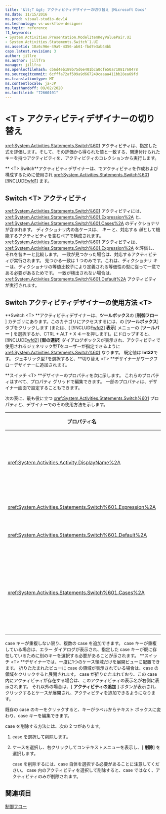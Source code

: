 ```yaml
---
title: '&lt;T &gt; アクティビティデザイナーの切り替え |Microsoft Docs'
ms.date: 11/15/2016
ms.prod: visual-studio-dev14
ms.technology: vs-workflow-designer
ms.topic: reference
f1_keywords:
- System.Activities.Presentation.ModelItemKeyValuePair.UI
- System.Activities.Statements.Switch`1.UI
ms.assetid: 18a6c96e-49a9-4356-ab61-fbd7e3ab44bb
caps.latest.revision: 3
author: jillre
ms.author: jillfra
manager: jillfra
ms.openlocfilehash: cb6d4eb189b75d6e401bca0cfe50a71081760478
ms.sourcegitcommit: 6cfffa72af599a9d667249caaaa411bb28ea69fd
ms.translationtype: MT
ms.contentlocale: ja-JP
ms.lasthandoff: 09/02/2020
ms.locfileid: "72660101"
---
```

# <a name="switchlttgt-activity-designer"></a>&lt;T &gt; アクティビティデザイナーの切り替え
<xref:System.Activities.Statements.Switch%601> アクティビティは、指定した式を評価します。そして、その評価から得られた値と一致する、関連付けられたキーを持つアクティビティを、アクティビティのコレクションから実行します。

 ** \<T> Switch**アクティビティデザイナーは、でアクティビティを作成および構成するために使用され <xref:System.Activities.Statements.Switch%601> [!INCLUDE[wfd1](../includes/wfd1-md.md)] ます。

## <a name="the-switchtactivity"></a>Switch \<T> アクティビティ
 <xref:System.Activities.Statements.Switch%601> アクティビティには、<xref:System.Activities.Statements.Switch%601.Expression%2A> と、<xref:System.Activities.Statements.Switch%601.Cases%2A> のディクショナリが含まれます。 ディクショナリ内の各ケースは、 *キー* と、対応する *値*として機能するアクティビティを含むペアで構成されます。 <xref:System.Activities.Statements.Switch%601> アクティビティは、<xref:System.Activities.Statements.Switch%601.Expression%2A> を評価し、それを各キーと比較します。 一致が見つかった場合は、対応するアクティビティが実行されます。 見つかる一致は 1 つのみです。これは、ディクショナリ キーは、ディクショナリの等値比較子により定義される等価性の型に従って一意である必要があるためです。 一致が検出されない場合は、<xref:System.Activities.Statements.Switch%601.Default%2A> アクティビティが実行されます。

## <a name="how-to-use-the-switcht-activity-designer"></a>Switch アクティビティデザイナーの使用方法 \<T>
 **Switch \<T> **アクティビティデザイナーは、**ツールボックス**の [**制御フロー** ] カテゴリにあります。このカテゴリにアクセスするには、の [**ツールボックス**] タブをクリックします (または、[ [!INCLUDE[wfd2](../includes/wfd2-md.md)] **表示**] メニューの [**ツールバー** ] を選択するか、CTRL + ALT + X キーを押します)。にドロップすると、 [!INCLUDE[wfd2](../includes/wfd2-md.md)] **[型の選択**] ダイアログボックスが表示され、アクティビティで使用されるジェネリック型*T*をユーザーが指定できるように <xref:System.Activities.Statements.Switch%601> なります。 既定値は **Int32**です。 ジェネリック型*T*を選択すると、**切り替え \<T> **デザイナーがワークフローデザイナーに追加されます。

 **スイッチ \<T> **デザイナーのプロパティを次に示します。 これらのプロパティはすべて、プロパティ グリッドで編集できます。 一部のプロパティは、デザイナー画面で設定することもできます。

 次の表に、最も役に立つ <xref:System.Activities.Statements.Switch%601> プロパティと、デザイナーでのその使用方法を示します。

|プロパティ名|必須|使用|
|-------------------|--------------|-----------|
|<xref:System.Activities.Activity.DisplayName%2A>|×|<xref:System.Activities.Statements.Switch%601> アクティビティ デザイナーの表示名を指定します。 既定値は Switch \<Int32> です。 この値は、[ **プロパティ** ] ウィンドウで編集することも、デザイナーヘッダーで直接編集することもできます。<br /><br /> <xref:System.Activities.Activity.DisplayName%2A> は必須ではありませんが、使用することをお勧めします。|
|<xref:System.Activities.Statements.Switch%601.Expression%2A>|○|cases コレクション内のキーを比較して、実行する case を決定するために使用される式を指定します。|
|<xref:System.Activities.Statements.Switch%601.Default%2A>||一致が検出されなかった場合に実行するアクティビティを指定します。 デザイナーの [ **アクティビティの追加** ] ボタンをクリックして、アクティビティをドロップできる **既定** のボックスを開きます。|
|<xref:System.Activities.Statements.Switch%601.Cases%2A>||評価する case を指定します。 ケースを追加するには、**スイッチ \<T> **デザイナーの下部にある [**新しいケースの追加**] ボタンをクリックします。 ボタンがテキストボックスに変わります (スイッチの追加時に選択されたジェネリック型が String または Enum である場合は、コンボボックスに \<T> なります)。 [ **ケースの値** ] ボックスにキーを追加すると、ケース領域が展開され、"ここにアクティビティをドロップします" というヒントテキストが表示されたら、ケースの実行ロジックを定義します。|

 case キーが重複しない限り、複数の case を追加できます。 case キーが重複している場合は、エラー ダイアログが表示され、指定した case キーが既に存在しているために別のキーを選択する必要があることが示されます。 **スイッチ \<T> **デザイナーでは、一度に1つのケース領域だけを展開ビューに配置できます。 折りたたまれたビューに case の領域が表示されている場合は、case の領域をクリックすると展開されます。 case が折りたたまれており、この case 内にアクティビティが存在する場合は、このアクティビティの表示名が右側に表示されます。 それ以外の場合は、[ **アクティビティの追加** ] ボタンが表示され、クリックするとケースが展開され、アクティビティを追加できるようになります。

 既存の case のキーをクリックすると、キーがラベルからテキスト ボックスに変わり、case キーを編集できます。

 case を削除する方法には、次の 2 つがあります。

1. case を選択して削除します。

2. ケースを選択し、右クリックしてコンテキストメニューを表示し、[ **削除**] を選択します。

   case を削除するには、case 自体を選択する必要があることに注意してください。 case 内のアクティビティを選択して削除すると、case ではなく、アクティビティのみが削除されます。

## <a name="see-also"></a>関連項目
 [制御フロー](../workflow-designer/control-flow-activity-designers.md)